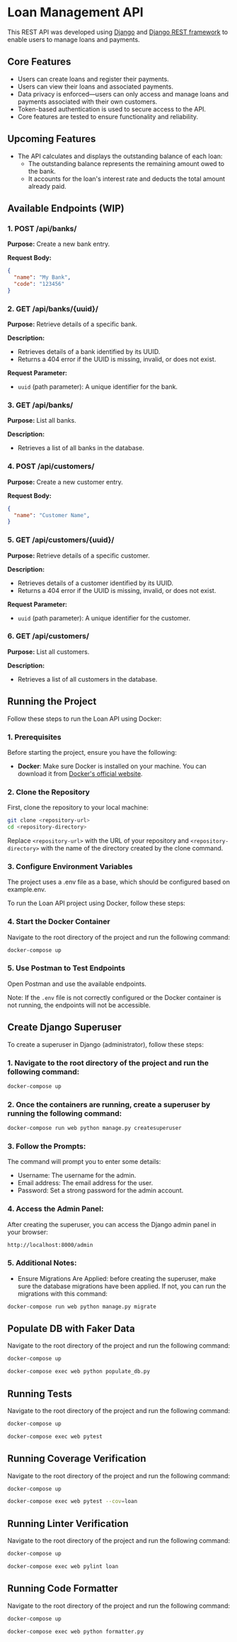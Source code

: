 # Loan Management API

This REST API was developed using [Django](https://www.djangoproject.com/) and [Django REST framework](https://www.django-rest-framework.org/) to enable users to manage loans and payments.

## Core Features

* Users can create loans and register their payments.
* Users can view their loans and associated payments.
* Data privacy is enforced—users can only access and manage loans and payments associated with their own customers.
* Token-based authentication is used to secure access to the API.
* Core features are tested to ensure functionality and reliability.

## Upcoming Features

* The API calculates and displays the outstanding balance of each loan:
    * The outstanding balance represents the remaining amount owed to the bank.
    * It accounts for the loan's interest rate and deducts the total amount already paid.

## Available Endpoints (WIP)

### 1. POST /api/banks/

**Purpose:** Create a new bank entry.

**Request Body:**

```json
{
  "name": "My Bank",
  "code": "123456"  
}
```

### 2. GET /api/banks/{uuid}/

**Purpose:** Retrieve details of a specific bank.

**Description:**

* Retrieves details of a bank identified by its UUID.
* Returns a 404 error if the UUID is missing, invalid, or does not exist.

**Request Parameter:**

- `uuid` (path parameter): A unique identifier for the bank.

### 3. GET /api/banks/

**Purpose:** List all banks.

**Description:**

* Retrieves a list of all banks in the database.

### 4. POST /api/customers/

**Purpose:** Create a new customer entry.

**Request Body:**

```json
{
  "name": "Customer Name",
}
```

### 5. GET /api/customers/{uuid}/

**Purpose:** Retrieve details of a specific customer.

**Description:**

* Retrieves details of a customer identified by its UUID.
* Returns a 404 error if the UUID is missing, invalid, or does not exist.

**Request Parameter:**

- `uuid` (path parameter): A unique identifier for the customer.

### 6. GET /api/customers/

**Purpose:** List all customers.

**Description:**

* Retrieves a list of all customers in the database.  

## Running the Project

Follow these steps to run the Loan API using Docker:

### 1. Prerequisites

Before starting the project, ensure you have the following:

- **Docker**: Make sure Docker is installed on your machine. You can download it from [Docker's official website](https://www.docker.com/get-started).

### 2. Clone the Repository

First, clone the repository to your local machine:

```bash
git clone <repository-url>
cd <repository-directory>
```

Replace `<repository-url>` with the URL of your repository and `<repository-directory>` with the name of the directory created by the clone command.

### 3. Configure Environment Variables

The project uses a .env file as a base, which should be configured based on example.env.

To run the Loan API project using Docker, follow these steps:

### 4. Start the Docker Container

   Navigate to the root directory of the project and run the following command:

   ```bash
   docker-compose up
   ```
### 5. Use Postman to Test Endpoints

Open Postman and use the available endpoints.

Note: If the `.env` file is not correctly configured or the Docker container is not running, the endpoints will not be accessible.

## Create Django Superuser

To create a superuser in Django (administrator), follow these steps:

### 1. Navigate to the root directory of the project and run the following command:

```bash
docker-compose up
```

### 2. Once the containers are running, create a superuser by running the following command:
```bash
docker-compose run web python manage.py createsuperuser
```
### 3. Follow the Prompts:

The command will prompt you to enter some details:

* Username: The username for the admin.
* Email address: The email address for the user.
* Password: Set a strong password for the admin account.

### 4. Access the Admin Panel:

After creating the superuser, you can access the Django admin panel in your browser:

```bash
http://localhost:8000/admin
```

### 5. Additional Notes:

* Ensure Migrations Are Applied: before creating the superuser, make sure the database migrations have been applied. If not, you can run the migrations with this command:

```bash
docker-compose run web python manage.py migrate
```

## Populate DB with Faker Data

Navigate to the root directory of the project and run the following command:

```bash
docker-compose up
```
```bash
docker-compose exec web python populate_db.py
```

## Running Tests

Navigate to the root directory of the project and run the following command:

```bash
docker-compose up
```
```bash
docker-compose exec web pytest
```

## Running Coverage Verification

Navigate to the root directory of the project and run the following command:

```bash
docker-compose up
```
```bash
docker-compose exec web pytest --cov=loan
```

## Running Linter Verification

Navigate to the root directory of the project and run the following command:

```bash
docker-compose up
```
```bash
docker-compose exec web pylint loan
```

## Running Code Formatter

Navigate to the root directory of the project and run the following command:

```bash
docker-compose up
```
```bash
docker-compose exec web python formatter.py 
```
